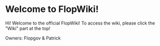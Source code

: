 # Welcome to FlopWiki!
Hi! Welcome to the official FlopWiki! To access the wiki, please click the "Wiki" part at the top!

Owners:
Flopgov & Patrick
